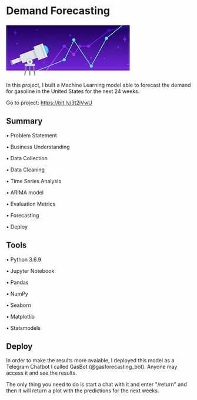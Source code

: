 # Demand Forecasting
![Image](Image.jpeg)

In this project, I built a Machine Learning model able to forecast the demand for gasoline in the United States for the next 24 weeks.

Go to project: https://bit.ly/3t2iVwU

## Summary

• Problem Statement

• Business Understanding

• Data Collection

• Data Cleaning

• Time Series Analysis

• ARIMA model

• Evaluation Metrics

• Forecasting

• Deploy

## Tools

• Python 3.6.9

• Jupyter Notebook

• Pandas

• NumPy

• Seaborn

• Matplotlib

• Statsmodels

## Deploy 

In order to make the results more avaiable, I deployed this model as a Telegram Chatbot I called GasBot (@gasforecasting_bot). Anyone may access it and see the results. 

The only thing you need to do is start a chat with it and enter "/return" and then it will return a plot with the predictions for the next weeks.
